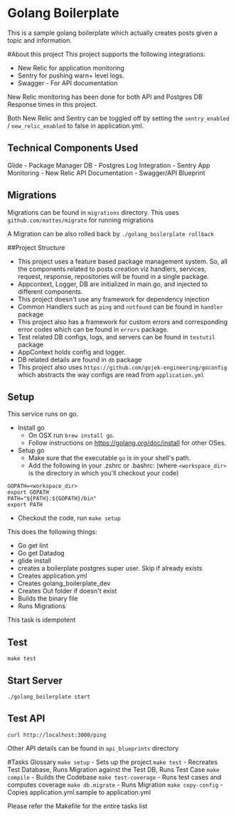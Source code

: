 # Golang Boilerplate
This is a sample golang boilerplate which actually creates posts given a topic and information.

#About this project
This project supports the following integrations:

- New Relic for application monitoring
- Sentry for pushing warn+ level logs.
- Swagger - For API documentation

New Relic monitoring has been done for both API and Postgres DB Response times in this project.

Both New Relic and Sentry can be toggled off by setting the `sentry_enabled` / `new_relic_enabled` to false in application.yml.

## Technical Components Used
Glide - Package Manager
DB - Postgres
Log Integration - Sentry
App Monitoring - New Relic
API Documentation - Swagger/API Blueprint

## Migrations
Migrations can be found in `migrations` directory. This uses `github.com/mattes/migrate` for running migrations

A Migration can be also rolled back by `./golang_boilerplate rollback`

##Project Structure
- This project uses a feature based package management system. So, all the components related to posts creation viz handlers, services, request, response, repositories will be found in a single package.
- Appcontext, Logger, DB are initialized in main.go, and injected to different components.
- This project doesn't use any framework for dependency injection
- Common Handlers such as `ping` and `notfound` can be found in `handler` package 
- This project also has a framework for custom errors and corresponding error codes which can be found in `errors` package. 
- Test related DB configs, logs, and servers can be found in `testutil` package
- AppContext holds config and logger.
- DB related details are found in `db` package
- This project also uses `https://github.com/gojek-engineering/goconfig` which abstracts the way configs are read from `application.yml`

## Setup

This service runs on go.

- Install go
    - On OSX run `brew install go`.
    - Follow instructions on https://golang.org/doc/install for other OSes.
- Setup go
    - Make sure that the executable `go` is in your shell's path.
    - Add the following in your .zshrc or .bashrc: (where `<workspace_dir>` is the directory in
        which you'll checkout your code)

```
GOPATH=<workspace_dir>
export GOPATH
PATH="${PATH}:${GOPATH}/bin"
export PATH
```

- Checkout the code, run `make setup`

This does the following things:

- Go get lint
- Go get Datadog
- glide install
- creates a boilerplate postgres super user. Skip if already exists
- Creates application.yml
- Creates golang_boilerplate_dev
- Creates Out folder if doesn't exist
- Builds the binary file
- Runs Migrations

This task is idempotent
## Test
`make test`

## Start Server
`./golang_boilerplate start`

## Test API
`curl http://localhost:3000/ping`

Other API details can be found in `api_blueprints` directory

#Tasks Glossary
`make setup` - Sets up the project
`make test` - Recreates Test Database, Runs Migration against the Test DB, Runs Test Case
`make compile` - Builds the Codebase
`make test-coverage` - Runs test cases and computes coverage
`make db.migrate` - Runs Migration
`make copy-config` - Copies application.yml.sample to application.yml

Please refer the Makefile for the entire tasks list